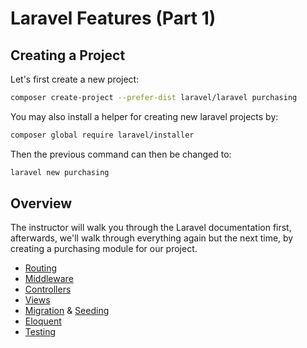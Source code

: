 # Laravel Features (Part 1)

## Creating a Project

Let's first create a new project:

```bash
composer create-project --prefer-dist laravel/laravel purchasing
```

You may also install a helper for creating new laravel projects by:

```bash
composer global require laravel/installer
```

Then the previous command can then be changed to:

```bash
laravel new purchasing
```

## Overview

The instructor will walk you through the Laravel documentation first, afterwards, we'll walk through everything again but the next time, by creating a purchasing module for our project.

- [Routing](https://laravel.com/docs/5.8/routing)
- [Middleware](https://laravel.com/docs/5.8/middleware)
- [Controllers](https://laravel.com/docs/5.8/controllers)
- [Views](https://laravel.com/docs/5.8/views)
- [Migration](https://laravel.com/docs/5.8/migrations) & [Seeding](https://laravel.com/docs/5.8/seeding)
- [Eloquent](https://laravel.com/docs/5.8/eloquent)
- [Testing](https://laravel.com/docs/5.8/testing)

